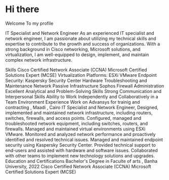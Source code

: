 # Hi there 
Welcome To my profile

IT Specialist and Network Engineer
As an experienced IT specialist and network engineer, I am passionate about utilizing my technical skills and expertise to contribute to the growth and success of organizations. With a strong background in Cisco networking, Microsoft solutions, and virtualization, I am well-equipped to design, implement, and maintain complex network infrastructure.

Skills
Cisco Certified Network Associate (CCNA)
Microsoft Certified Solutions Expert (MCSE)
Virtualization Platforms: ESXi VMware
Endpoint Security: Kaspersky Security Center
Hardware Troubleshooting and Maintenance
Network Passive Infrastructure
Sophos Firewall Administration
Excellent Analytical and Problem-Solving Skills
Strong Communication and Interpersonal Skills
Ability to Work Independently and Collaboratively in a Team Environment
Experience
Work on Advansys for trainig and contracting , Maadi , Cairo
IT Specialist and Network Engineer,
Designed, implemented and maintained network infrastructure, including routers, switches, firewalls, and access points.
Configured, managed and troubleshooted network equipment, including switches, routers, and firewalls.
Managed and maintained virtual environments using ESXi VMware.
Monitored and analyzed network performance and proactively identified and resolved technical issues.
Managed and maintained endpoint security using Kaspersky Security Center.
Provided technical support to end-users and assisted with hardware and software issues.
Collaborated with other teams to implement new technology solutions and upgrades.
Education and Certifications
Bachelor's Degree in Faculte of arts , Banha University, 2022
Cisco Certified Network Associate (CCNA)
Microsoft Certified Solutions Expert (MCSE)
